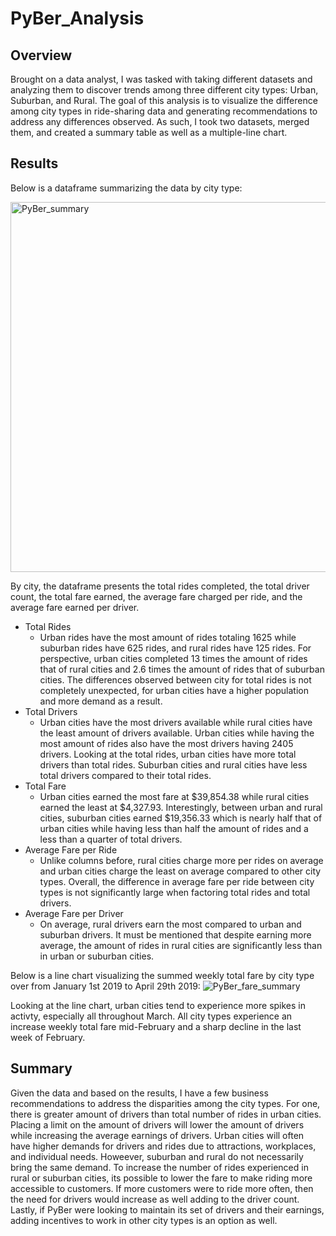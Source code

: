 # PyBer_Analysis

## Overview
Brought on a data analyst, I was tasked with taking different datasets and analyzing them to discover trends among three different city types: Urban, Suburban, and Rural. The goal of this analysis is to visualize the difference among city types in ride-sharing data and generating recommendations to address any differences observed. As such, I took two datasets, merged them, and created a summary table as well as a multiple-line chart.

## Results
Below is a dataframe summarizing the data by city type:

<img width="592" alt="PyBer_summary" src="https://user-images.githubusercontent.com/91519293/143784429-67eb76ff-8289-494d-ad3c-94a741396fbd.png">

By city, the dataframe presents the total rides completed, the total driver count, the total fare earned, the average fare charged per ride, and the average fare earned per driver. 

- Total Rides
  - Urban rides have the most amount of rides totaling 1625 while suburban rides have 625 rides, and rural rides have 125 rides. For perspective, urban cities completed 13 times the amount of rides that of rural cities and 2.6 times the amount of rides that of suburban cities. The differences observed between city for total rides is not completely unexpected, for urban cities have a higher population and more demand as a result.
- Total Drivers
  - Urban cities have the most drivers available while rural cities have the least amount of drivers available. Urban cities while having the most amount of rides also have the most drivers having 2405 drivers. Looking at the total rides, urban cities have more total drivers than total rides. Suburban cities and rural cities have less total drivers compared to their total rides.
- Total Fare
  - Urban cities earned the most fare at $39,854.38 while rural cities earned the least at $4,327.93. Interestingly, between urban and rural cities, suburban cities earned $19,356.33 which is nearly half that of urban cities while having less than half the amount of rides and a less than a quarter of total drivers. 
- Average Fare per Ride
  - Unlike columns before, rural cities charge more per rides on average and urban cities charge the least on average compared to other city types. Overall, the difference in average fare per ride between city types is not significantly large when factoring total rides and total drivers.
- Average Fare per Driver
  - On average, rural drivers earn the most compared to urban and suburban drivers. It must be mentioned that despite earning more average, the amount of rides in rural cities are significantly less than in urban or suburban cities. 


Below is a line chart visualizing the summed weekly total fare by city type over from January 1st 2019 to April 29th 2019:
![PyBer_fare_summary](https://user-images.githubusercontent.com/91519293/143784470-1ec4a20c-df77-4241-a8b3-64ea3ea06e5f.png)

Looking at the line chart, urban cities tend to experience more spikes in activty, especially all throughout March. All city types experience an increase weekly total fare mid-February and a sharp decline in the last week of February.

## Summary

Given the data and based on the results, I have a few business recommendations to address the disparities among the city types. For one, there is greater amount of drivers than total number of rides in urban cities. Placing a limit on the amount of drivers will lower the amount of drivers while increasing the average earnings of drivers. Urban cities will often have higher demands for drivers and rides due to attractions, workplaces, and individual needs. Howeever, suburban and rural do not necessarily bring the same demand. To increase the number of rides experienced in rural or suburban cities, its possible to lower the fare to make riding more accessible to customers. If more customers were to ride more often, then the need for drivers would increase as well adding to the driver count. Lastly, if PyBer were looking to maintain its set of drivers and their earnings, adding incentives to work in other city types is an option as well.
